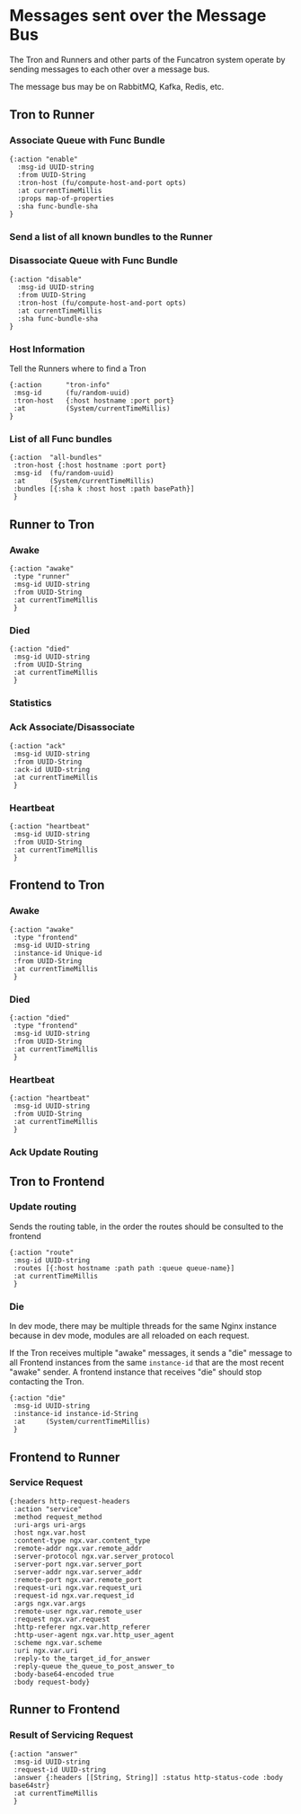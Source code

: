 # Messages sent over the Message Bus

The Tron and Runners and other parts of the Funcatron system
operate by sending messages to each other over a message bus.

The message bus may be on RabbitMQ, Kafka, Redis, etc.

## Tron to Runner

### Associate Queue with Func Bundle


```$clojure
{:action "enable"
  :msg-id UUID-string
  :from UUID-String
  :tron-host (fu/compute-host-and-port opts)
  :at currentTimeMillis
  :props map-of-properties
  :sha func-bundle-sha
}
```

### Send a list of all known bundles to the Runner



### Disassociate Queue with Func Bundle

```$clojure
{:action "disable"
  :msg-id UUID-string
  :from UUID-String
  :tron-host (fu/compute-host-and-port opts)
  :at currentTimeMillis
  :sha func-bundle-sha
}
```

### Host Information

Tell the Runners where to find a Tron

```$clojure
{:action      "tron-info"
 :msg-id      (fu/random-uuid)
 :tron-host   {:host hostname :port port}
 :at          (System/currentTimeMillis)
}

```

### List of all Func bundles

```$clojure
{:action  "all-bundles"
 :tron-host {:host hostname :port port}
 :msg-id  (fu/random-uuid)
 :at      (System/currentTimeMillis)
 :bundles [{:sha k :host host :path basePath}]
 }

```

## Runner to Tron

### Awake

```
{:action "awake"
 :type "runner"
 :msg-id UUID-string
 :from UUID-String
 :at currentTimeMillis
 }
```



### Died

```
{:action "died"
 :msg-id UUID-string
 :from UUID-String
 :at currentTimeMillis
 }
```


### Statistics

### Ack Associate/Disassociate

```
{:action "ack"
 :msg-id UUID-string
 :from UUID-String
 :ack-id UUID-string
 :at currentTimeMillis
 }
```

### Heartbeat

```
{:action "heartbeat"
 :msg-id UUID-string
 :from UUID-String
 :at currentTimeMillis
 }
```

## Frontend to Tron

### Awake

```
{:action "awake"
 :type "frontend"
 :msg-id UUID-string
 :instance-id Unique-id
 :from UUID-String
 :at currentTimeMillis
 }
```

### Died

```
{:action "died"
 :type "frontend"
 :msg-id UUID-string
 :from UUID-String
 :at currentTimeMillis
 }
```


### Heartbeat

```
{:action "heartbeat"
 :msg-id UUID-string
 :from UUID-String
 :at currentTimeMillis
 }
```

### Ack Update Routing

## Tron to Frontend

### Update routing

Sends the routing table, in the order the routes should be consulted
to the frontend

```
{:action "route"
 :msg-id UUID-string
 :routes [{:host hostname :path path :queue queue-name}]
 :at currentTimeMillis
 }
```

### Die

In dev mode, there may be multiple threads for the same Nginx
instance because in dev mode, modules are all reloaded on each
request.

If the Tron receives multiple "awake" messages, it sends a "die"
message to all Frontend instances from the same `instance-id` that
are the most recent "awake" sender. A frontend instance
that receives "die" should stop contacting the Tron.

```
{:action "die"
 :msg-id UUID-string
 :instance-id instance-id-String
 :at     (System/currentTimeMillis)
 }
```

## Frontend to Runner

### Service Request

```
{:headers http-request-headers
 :action "service"
 :method request_method 
 :uri-args uri-args
 :host ngx.var.host
 :content-type ngx.var.content_type
 :remote-addr ngx.var.remote_addr
 :server-protocol ngx.var.server_protocol
 :server-port ngx.var.server_port
 :server-addr ngx.var.server_addr
 :remote-port ngx.var.remote_port
 :request-uri ngx.var.request_uri
 :request-id ngx.var.request_id
 :args ngx.var.args
 :remote-user ngx.var.remote_user
 :request ngx.var.request
 :http-referer ngx.var.http_referer
 :http-user-agent ngx.var.http_user_agent
 :scheme ngx.var.scheme
 :uri ngx.var.uri
 :reply-to the_target_id_for_answer
 :reply-queue the_queue_to_post_answer_to
 :body-base64-encoded true
 :body request-body}
```

## Runner to Frontend

### Result of Servicing Request

```
{:action "answer"
 :msg-id UUID-string
 :request-id UUID-string
 :answer {:headers [[String, String]] :status http-status-code :body base64str}
 :at currentTimeMillis
 }
```